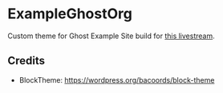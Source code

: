 # ExampleGhostOrg

Custom theme for Ghost Example Site build for [this livestream](https://www.youtube.com/watch?v=al23k0Kv3H4).

## Credits

- BlockTheme: https://wordpress.org/bacoords/block-theme
